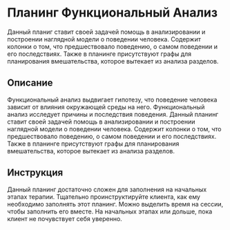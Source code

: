 # Планинг Функциональный Анализ

Данный планиг ставит своей задачей помощь в анализировании и построении
наглядной модели о поведении человека. Содержит колонки о том, что
предшествовало поведению, о самом поведении и его последствиях. Также в
планинге присутствуют графы для планирования вмешательства, которое
вытекает из анализа разделов.

## Описание

Функциональный анализ выдвигает гипотезу, что поведение человека зависит
от влияния окружающей среды на него. Функциональный анализ исследует
причины и последствия поведения. Данный планинг ставит своей задачей
помощь в анализировании и построении наглядной модели о поведении
человека. Содержит колонки о том, что предшествовало поведению, о самом
поведении и его последствиях. Также в планинге присутствуют графы для
планирования вмешательства, которое вытекает из анализа разделов.

## Инструкция

Данный планинг достаточно сложен для заполнения на начальных этапах
терапии. Тщательно проинструктируйте клиента, как ему необходимо
заполнять этот планинг. Можно выделить время на сессии, чтобы заполнить
его вместе. На начальных этапах или дольше, пока клиент не почувствует
себя уверенно.
